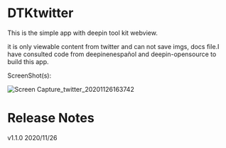 # DTKtwitter
This is the simple app with deepin tool kit webview.

it is only viewable content from twitter and can not save imgs, docs file.I have consulted code from deepinenespañol and deepin-opensource to build this app.

ScreenShot(s):

![Screen Capture_twitter_20201126163742](https://user-images.githubusercontent.com/25278671/100336259-8722ab80-3008-11eb-92c2-19cb493bdc5b.jpg)
# Release Notes
v1.1.0 2020/11/26
